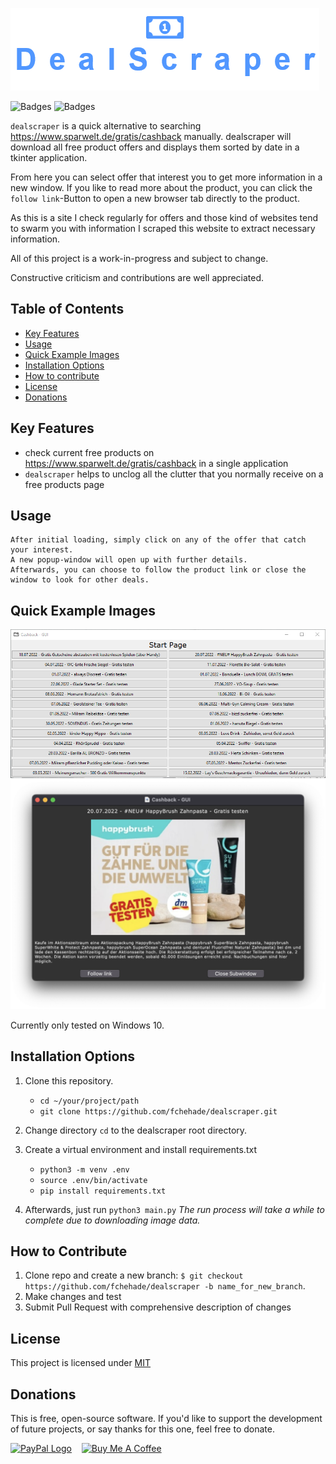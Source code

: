 ![dealscraper logo](images/logo.png)

![Badges](https://img.shields.io/github/languages/code-size/fchehade/dealscraper) ![Badges](https://img.shields.io/github/license/fchehade/dealscraper)

`dealscraper` is a quick alternative to searching https://www.sparwelt.de/gratis/cashback manually. dealscraper will download all free product offers and displays them sorted by date in a tkinter application.

From here you can select offer that interest you to get more information in a new window. If you like to read more about the product, you can click the `follow link`-Button to open a new browser tab directly to the product.

As this is a site I check regularly for offers and those kind of websites tend to swarm you with information I scraped this website to extract necessary information.

All of this project is a work-in-progress and subject to change.

Constructive criticism and contributions are well appreciated.

**Table of Contents**
---
+ [Key Features](#key-features)
+ [Usage](#usage)
+ [Quick Example Images](#quick-example-images)
+ [Installation Options](#installation-options)
+ [How to contribute](#how-to-contribute)
+ [License](#license)
+ [Donations](#donations)

**Key Features**
---
+ check current free products on https://www.sparwelt.de/gratis/cashback in a single application
+ `dealscraper` helps to unclog all the clutter that you normally receive on a free products page

**Usage**
---

```
After initial loading, simply click on any of the offer that catch your interest.
A new popup-window will open up with further details.
Afterwards, you can choose to follow the product link or close the window to look for other deals.
```

**Quick Example Images**
---
![example start screen](images/example1.png)
![example offer screen](images/example2.png)

Currently only tested on Windows 10.

**Installation Options**
---

1. Clone this repository.
    + `cd ~/your/project/path`
    + `git clone https://github.com/fchehade/dealscraper.git`

2. Change directory `cd` to the dealscraper root directory.
3. Create a virtual environment and install requirements.txt
    + `python3 -m venv .env`
    + `source .env/bin/activate`
    + `pip install requirements.txt`
4. Afterwards, just run `python3 main.py` <i>The run process will take a while to complete due to downloading image data.</i>

**How to Contribute**
---

1. Clone repo and create a new branch: `$ git checkout https://github.com/fchehade/dealscraper -b name_for_new_branch`.
2. Make changes and test
3. Submit Pull Request with comprehensive description of changes

**License**
---
This project is licensed under [MIT](LICENSE)

**Donations**
---

This is free, open-source software. If you'd like to support the development of future projects, or say thanks for this one, feel free to donate.

<a href="https://www.paypal.me/decalift"><img src="https://www.paypalobjects.com/webstatic/de_DE/i/de-pp-logo-200px.png" alt="PayPal Logo"></a>&nbsp; &nbsp; <a href="https://www.buymeacoffee.com/decalift" target="_blank"><img src="https://www.buymeacoffee.com/assets/img/guidelines/download-assets-sm-2.svg" alt="Buy Me A Coffee"/></a>